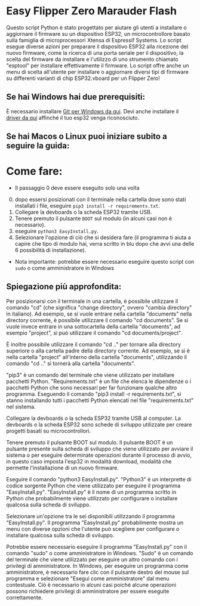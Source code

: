 # Easy Flipper Zero Marauder Flash

Questo script Python è stato progettato per aiutare gli utenti a installare o aggiornare il firmware su un dispositivo ESP32, un microcontrollore basato sulla famiglia di microprocessori Xtensa di Espressif Systems. Lo script esegue diverse azioni per preparare il dispositivo ESP32 alla ricezione del nuovo firmware, come la ricerca di una porta seriale per il dispositivo, la scelta del firmware da installare e l'utilizzo di uno strumento chiamato "esptool" per installare effettivamente il firmware. Lo script offre anche un menu di scelta all'utente per installare o aggiornare diversi tipi di firmware su differenti varianti di chip ESP32.vboard per un Flipper Zero!

## Se hai Windows hai due prerequisiti:
È necessario installare [Git per Windows da qui](https://gitforwindows.org/).
Devi anche installare il [driver da qui](https://www.silabs.com/developers/usb-to-uart-bridge-vcp-drivers?Tab=downloads) affinché il tuo esp32 venga riconosciuto.
## Se hai Macos o Linux puoi iniziare subito a seguire la guida:
# Come fare:
* Il passaggio 0 deve essere eseguito solo una volta
0) dopo essersi posizionati con il terminale nella cartella dove sono stati installati i file, eseguire `pip3 install -r requirements.txt`.
1) Collegare la devboards o la scheda ESP32 tramite USB.
2) Tenere premuto il pulsante `BOOT` sul modulo (in alcuni casi non è necessario). 
3) eseguire `python3 EasyInstall.py`.
4) Selezionare l'opzione di ciò che si desidera fare (il programma ti aiuta a capire che tipo di modulo hai, verra scritto in blu dopo che avvi una delle 6 possibilità di installazione).

* Nota importante: potrebbe essere necessario eseguire questo script con `sudo` o come amministratore in Windows


## Spiegazione più approfondita:

Per posizionarsi con il terminale in una cartella, è possibile utilizzare il comando "cd" (che significa "change directory", ovvero "cambia directory" in italiano). Ad esempio, se si vuole entrare nella cartella "documents" nella directory corrente, è possibile utilizzare il comando "cd documents". Se si vuole invece entrare in una sottocartella della cartella "documents", ad esempio "project", si può utilizzare il comando "cd documents/project".

È inoltre possibile utilizzare il comando "cd .." per tornare alla directory superiore o alla cartella padre della directory corrente. Ad esempio, se si è nella cartella "project" all'interno della cartella "documents", utilizzando il comando "cd .." si tornerà alla cartella "documents".

"pip3" è un comando del terminale che viene utilizzato per installare pacchetti Python. "Requirements.txt" è un file che elenca le dipendenze o i pacchetti Python che sono necessari per far funzionare qualche altro programma. Eseguendo il comando "pip3 install -r requirements.txt", si stanno installando tutti i pacchetti Python elencati nel file "requirements.txt" nel sistema.

Collegare la devboards o la scheda ESP32 tramite USB al computer. La devboards o la scheda ESP32 sono schede di sviluppo utilizzate per creare progetti basati su microcontrollori.

Tenere premuto il pulsante BOOT sul modulo. Il pulsante BOOT è un pulsante presente sulla scheda di sviluppo che viene utilizzato per avviare il sistema o per eseguire determinate operazioni durante il processo di avvio, in questo caso imposta l'esp32 in modalità download, modalità che permette l'installazione di un nuovo firmware.

Eseguire il comando "python3 EasyInstall.py". "Python3" è un interprette di codice sorgente Python che viene utilizzato per eseguire il programma "EasyInstall.py". "EasyInstall.py" è il nome di un programma scritto in Python che probabilmente viene utilizzato per configurare o installare qualcosa sulla scheda di sviluppo.

Selezionare un'opzione tra le sei disponibili utilizzando il programma "EasyInstall.py". Il programma "EasyInstall.py" probabilmente mostra un menu con diverse opzioni che l'utente può scegliere per configurare o installare qualcosa sulla scheda di sviluppo.

Potrebbe essere necessario eseguire il programma "EasyInstall.py" con il comando "sudo" o come amministratore in Windows. "Sudo" è un comando del terminale che viene utilizzato per eseguire un altro comando con i privilegi di amministratore. In Windows, per eseguire un programma come amministratore, è necessario fare clic con il pulsante destro del mouse sul programma e selezionare "Esegui come amministratore" dal menu contestuale. Ciò è necessario in alcuni casi poiché alcune operazioni possono richiedere privilegi di amministratore per essere eseguite correttamente.
